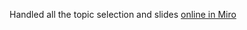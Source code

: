 Handled all the topic selection and slides [online in Miro](https://miro.com/app/board/o9J_l0pTDSI=/)
